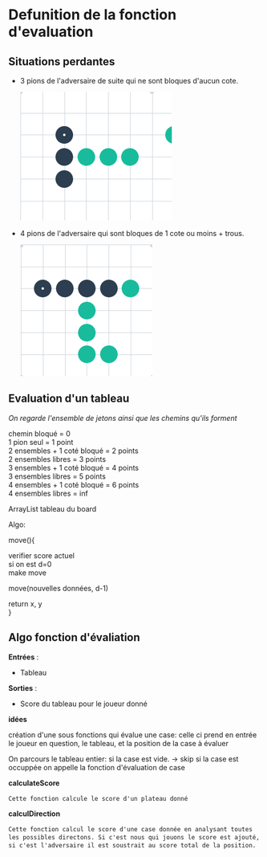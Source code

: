 # Defunition de la fonction d'evaluation

## Situations perdantes

- 3 pions de l'adversaire de suite qui ne sont bloques d'aucun cote.

  ![](images/perdante1.png)

- 4 pions de l'adversaire qui sont bloques de 1 cote ou moins + trous.

  ![](images/perdante2.png)

## Evaluation d'un tableau

_On regarde l'ensemble de jetons ainsi que les chemins qu'ils forment_

chemin bloqué = 0  
1 pion seul = 1 point  
2 ensembles + 1 coté bloqué = 2 points  
2 ensembles libres = 3 points  
3 ensembles + 1 coté bloqué = 4 points  
3 ensembles libres = 5 points  
4 ensembles + 1 coté bloqué = 6 points  
4 ensembles libres = inf

ArrayList tableau du board

Algo:

move(){

verifier score actuel  
si on est d=0  
make move

move(nouvelles données, d-1)

return x, y  
}

## Algo fonction d'évaliation

**Entrées** :

- Tableau

**Sorties** :

- Score du tableau pour le joueur donné

**idées**

création d'une sous fonctions qui évalue une case:
celle ci prend en entrée le joueur en question, le tableau, et la position de la case à évaluer

On parcours le tableau entier:
si la case est vide. -> skip
si la case est occuppée on appelle la fonction d'évaluation de case

**calculateScore**

```
Cette fonction calcule le score d'un plateau donné
```

**calculDirection**

```
Cette fonction calcul le score d'une case donnée en analysant toutes les possibles directons. Si c'est nous qui jouons le score est ajouté, si c'est l'adversaire il est soustrait au score total de la position.
```
